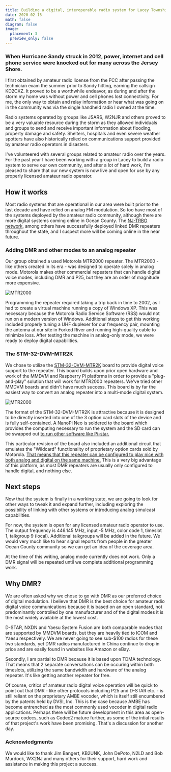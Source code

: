 ```yaml
---
title: Building a digital, interoperable radio system for Lacey Township
date: 2020-02-15
math: false
diagram: false
image:
  placement: 3
  preview_only: false
---
```


### When Hurricane Sandy struck in 2012, power, internet and cell phone service were knocked out for many across the Jersey Shore.

I first obtained by amateur radio license from the FCC after passing the technician exam the summer prior to Sandy hitting, earning the callsign KD2CXZ. It proved to be a worthwhile endeavor, as during and after the storm my home was without power and cell phones lost connectivity. For me, the only way to obtain and relay information or hear what was going on in the community was via the single handheld radio I owned at the time.

 Radio systems operated by groups like JSARS, W2NJR and others proved to be a very valuable resource during the storm as they allowed individuals and groups to send and receive important information about flooding, property damage and safety. Shelters, hospitals and even severe weather spotters have also historically relied on communications support provided by amateur radio operators in disasters.

I've volunteered with several groups related to amateur radio over the years. For the past year I have been working with a group in Lacey to build a radio system to serve our own community, and after a lot of hard work, I'm pleased to share that our new system is now live and open for use by any properly licensed amateur radio operator.

## How it works
Most radio systems that are operational in our area were built prior to the last decade and have relied on analog FM modulation. So too have most of the systems deployed by the amateur radio community, although there are more digital systems coming online in Ocean County. The [NJ-TRBO network](http://www.n2jti.net/), among others have successfully deployed linked DMR repeaters throughout the state, and I suspect more will be coming online in the near future.

### Adding DMR and other modes to an analog repeater

Our group obtained a used Motorola MTR2000 repeater. The MTR2000 - like others created in its era - was designed to operate solely in analog mode. Motorola makes other commercial repeaters that can handle digital voice modes, including DMR and P25, but they are an order of magnitude more expensive.

![MTR2000](/img/MTR2000.jpg)

Programming the repeater required taking a trip back in time to 2002, as I had to create a virtual machine running a copy of Windows XP. This was necessary because the Motorola Radio Service Software (RSS) would not run on a modern version of Windows. Additional steps to get this working included properly tuning a UHF duplexer for our frequency pair, mounting the antenna at our site in Forked River and running high-quality cable to minimize loss. After testing the machine in analog-only mode, we were ready to deploy digital capabilities.

### The STM-32-DVM-MTR2K

We chose to utilize the [STM-32-DVM-MTR2K](http://ks-dmr.net/2019/04/11/introducing-the-stm32-dvm-mtr2k/) board to provide digital voice support to the repeater. This board builds upon prior open hardware and work of the MMDVM and Raspberry Pi platforms in order to provide a "plug-and-play" solution that will work for MTR2000 repeaters. We've tried other MMDVM boards and didn't have much success. This board is by far the easiest way to convert an analog repeater into a multi-mode digital system.

![MTR2000](/img/stm32.jpg)

The format of the STM-32-DVM-MTR2K is attractive because it is designed to be directly inserted into one of the 3 option card slots of the device and is fully self-contained. A NanoPi Neo is soldered to the board which provides the computing necessary to run the system and the SD card can be swapped out [to run other software like Pi-star.](http://ks-dmr.net/2020/01/05/configuring-pi-star-for-the-stm32-dvm-mtr2k/)

This particular revision of the board also included an additional circuit that emulates the "Wildcard" functionality of proprietary option cards sold by Motorola. [That means that this repeater can be configured to play nice with both analog and digital on the same machine.](http://ks-dmr.net/2019/04/30/mtr2000-and-stm32-dvm-mtr2k-analog-digital-playing-nice-together/) This is a very big advantage of this platform, as most DMR repeaters are usually only configured to handle digital, and nothing else.

## Next steps

Now that the system is finally in a working state, we are going to look for other ways to tweak it and expand further, including exploring the possibility of linking with other systems or introducing analog simulcast capabilities.

For now, the system is open for any licensed amateur radio operator to use. The output frequency is 446.145 MHz, input -5 MHz, color code 1, timeslot 1, talkgroup 9 (local). Additional talkgroups will be added in the future. We would very much like to hear signal reports from people in the greater Ocean County community so we can get an idea of the coverage area.

At the time of this writing, analog mode currently does not work. Only a DMR signal will be repeated until we complete additional programming work.

## Why DMR?

We are often asked why we chose to go with DMR as our preferred choice of digital modulation. I believe that DMR is the best choice for amateur radio digital voice communications because it is based on an open standard, not predominantly controlled by one manufacturer and of the digital modes it is the most widely available at the lowest cost. 

D-STAR, NXDN and Yaesu System Fusion are both comparable modes that are supported by MMDVM boards, but they are heavily tied to ICOM and Yaesu respectively. We are never going to see sub-$100 radios for these two standards, yet DMR radios manufactured in China continue to drop in price and are easily found in websites like Amazon or eBay.

Secondly, I am partial to DMR because it is based upon TDMA technology. That means that 2 separate conversations can be occuring within both timeslots, utilizing the same bandwidth and hardware of the analog repeater. It's like getting another repeater for free. 

Of course, critics of amateur radio digital voice operation will be quick to point out that DMR - like other protocols including P25 and D-STAR etc. - is still reliant on the proprietary AMBE vocoder, which is itself still encumbered by the patents held by DVSI, Inc. This is the case because AMBE has become entrenched as the most commonly used vocoder in digital radio applications. Perhaps there will be future development in this area as open-source codecs, such as Codec2 mature further, as some of the intial results of that project's work have been promising. That's a discussion for another day.

### Acknowledgments

We would like to thank Jim Bangert, KB2UNK, John DePoto, N2LD and Bob Murdock, WX2NJ and many others for their support, hard work and assistance in making this project a success.
 